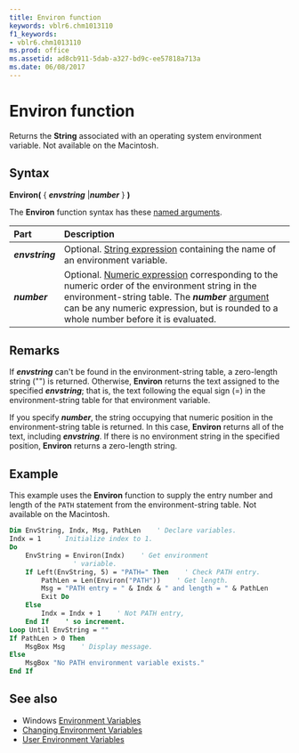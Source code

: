 ```yaml
---
title: Environ function
keywords: vblr6.chm1013110
f1_keywords:
- vblr6.chm1013110
ms.prod: office
ms.assetid: ad8cb911-5dab-a327-bd9c-ee57818a713a
ms.date: 06/08/2017
---
```



# Environ function

Returns the **String** associated with an operating system environment variable. Not available on the Macintosh.

## Syntax

**Environ(** { **_envstring_** |**_number_** } **)**

The **Environ** function syntax has these [named arguments](../../Glossary/vbe-glossary.md#named-argument).

|**Part**|**Description**|
|:-----|:-----|
|**_envstring_**|Optional. [String expression](../../Glossary/vbe-glossary.md#string-expression) containing the name of an environment variable.|
|**_number_**|Optional. [Numeric expression](../../Glossary/vbe-glossary.md#numeric-expression) corresponding to the numeric order of the environment string in the environment-string table. The **_number_** [argument](../../Glossary/vbe-glossary.md#argument) can be any numeric expression, but is rounded to a whole number before it is evaluated.|

## Remarks

If **_envstring_** can't be found in the environment-string table, a zero-length string ("") is returned. Otherwise, **Environ** returns the text assigned to the specified **_envstring_**; that is, the text following the equal sign (=) in the environment-string table for that environment variable.

If you specify **_number_**, the string occupying that numeric position in the environment-string table is returned. In this case, **Environ** returns all of the text, including **_envstring_**. If there is no environment string in the specified position, **Environ** returns a zero-length string.

## Example

This example uses the **Environ** function to supply the entry number and length of the `PATH` statement from the environment-string table. Not available on the Macintosh.


```vb
Dim EnvString, Indx, Msg, PathLen    ' Declare variables.
Indx = 1    ' Initialize index to 1.
Do
    EnvString = Environ(Indx)    ' Get environment 
                ' variable.
    If Left(EnvString, 5) = "PATH=" Then    ' Check PATH entry.
        PathLen = Len(Environ("PATH"))    ' Get length.
        Msg = "PATH entry = " & Indx & " and length = " & PathLen
        Exit Do
    Else
        Indx = Indx + 1    ' Not PATH entry,
    End If    ' so increment.
Loop Until EnvString = ""
If PathLen > 0 Then
    MsgBox Msg    ' Display message.
Else
    MsgBox "No PATH environment variable exists."
End If

```

## See also
- Windows [Environment Variables](https://docs.microsoft.com/en-us/windows/desktop/ProcThread/environment-variables)
- [Changing Environment Variables](https://docs.microsoft.com/en-us/windows/desktop/ProcThread/changing-environment-variables)
- [User Environment Variables](https://docs.microsoft.com/en-us/windows/desktop/shell/user-environment-variables)
